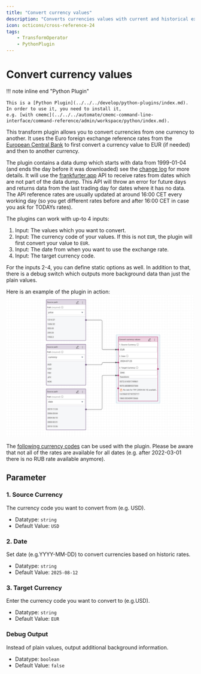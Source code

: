```yaml
---
title: "Convert currency values"
description: "Converts currencies values with current and historical exchange rates"
icon: octicons/cross-reference-24
tags: 
    - TransformOperator
    - PythonPlugin
---
```

# Convert currency values
<!-- This file was generated - DO NOT CHANGE IT MANUALLY -->

!!! note inline end "Python Plugin"

    This is a [Python Plugin](../../../develop/python-plugins/index.md).
    In order to use it, you need to install it,
    e.g. [with cmemc](../../../automate/cmemc-command-line-interface/command-reference/admin/workspace/python/index.md).


This transform plugin allows you to convert currencies from one currency to another.
It uses the Euro foreign exchange reference rates from the
[European Central Bank](https://www.ecb.europa.eu/stats/policy_and_exchange_rates/euro_reference_exchange_rates/html/index.en.html)
to first convert a currency value to EUR (if needed) and then to another currency.

The plugin contains a data dump which starts with data from 1999-01-04
(and ends the day before it was downloaded) see the
[change log](https://github.com/eccenca/cmem-plugin-currencies/blob/main/CHANGELOG.md)
for more details. It will use the [frankfurter.app](https://www.frankfurter.app/docs/)
API to receive rates from dates which are not part of the data dump.
This API will throw an error for future days and returns data from the last trading
day for dates where it has no data.
The API reference rates are usually updated at around 16:00 CET every working day
(so you get different rates before and after 16:00 CET in case you ask for TODAYs rates).

The plugins can work with up-to 4 inputs:

1. Input: The values which you want to convert.
1. Input: The currency code of your values. If this is not `EUR`,
    the plugin will first convert your value to `EUR`.
1. Input: The date from when you want to use the exchange rate.
1. Input: The target currency code.

For the inputs 2-4, you can define static options as well.
In addition to that, there is a debug switch which outputs more background data than
just the plain values.

Here is an example of the plugin in action:
![cmem-plugin-currencies Example](https://raw.githubusercontent.com/eccenca/cmem-plugin-currencies/main/README.png)

The
[following currency codes](https://github.com/eccenca/cmem-plugin-currencies/blob/cf2ee5332ad5243da8c70ade1ed8f4612f48ba33/cmem_plugin_currencies/eurofxref-hist.csv#L1)
can be used with the plugin.
Please be aware that not all of the rates are available for all dates
(e.g. after 2022-03-01 there is no RUB rate available anymore).


## Parameter

### 1. Source Currency

The currency code you want to convert from (e.g. USD).

- Datatype: `string`
- Default Value: `USD`



### 2. Date

Set date (e.g.YYYY-MM-DD) to convert currencies based on historic rates.

- Datatype: `string`
- Default Value: `2025-08-12`



### 3. Target Currency

Enter the currency code you want to convert to (e.g.USD).

- Datatype: `string`
- Default Value: `EUR`



### Debug Output

Instead of plain values, output additional background information.

- Datatype: `boolean`
- Default Value: `false`



